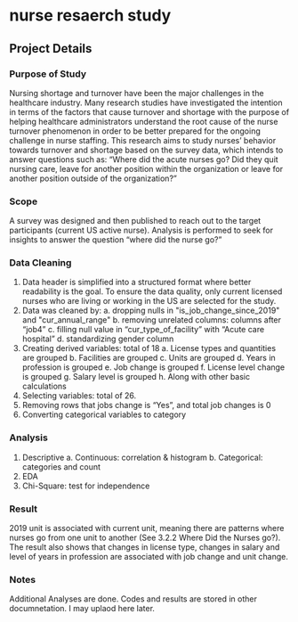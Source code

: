 # nurse resaerch study

## Project Details
### Purpose of Study
Nursing shortage and turnover have been the major challenges in the healthcare industry. Many research studies have investigated the intention in terms of the factors that cause turnover and shortage with the purpose of helping healthcare administrators understand the root cause of the nurse turnover phenomenon in order to be better prepared for the ongoing challenge in nurse staffing. This research aims to study nurses’ behavior towards turnover and shortage based on the survey data, which intends to answer questions such as: “Where did the acute nurses go? Did they quit nursing care, leave for another position within the organization or leave for another position outside of the organization?”
### Scope
A survey was designed and then published to reach out to the target participants (current US active nurse). Analysis is performed to seek for insights to answer the question “where did the nurse go?”
### Data Cleaning
1.	Data header is simplified into a structured format where better readability is the goal. To ensure the data quality, only current licensed nurses who are living or working in the US are selected for the study. 
2.	Data was cleaned by:
a.	dropping nulls in "is_job_change_since_2019" and "cur_annual_range"
b.	removing unrelated columns: columns after “job4”
c.	filling null value in “cur_type_of_facility” with “Acute care hospital”
d.	standardizing gender column
3.	Creating derived variables: total of 18
a.	License types and quantities are grouped
b.	Facilities are grouped
c.	Units are grouped
d.	Years in profession is grouped
e.	Job change is grouped
f.	License level change is grouped
g.	Salary level is grouped
h.	Along with other basic calculations
4.	Selecting variables: total of 26. 
5.	Removing rows that jobs change is “Yes”, and total job changes is 0
6.	Converting categorical variables to category
### Analysis
1.	Descriptive
a.	 Continuous: correlation & histogram
b.	 Categorical: categories and count
2.	EDA
3.	Chi-Square: test for independence
### Result
2019 unit is associated with current unit, meaning there are patterns where nurses go from one unit to another (See 3.2.2 Where Did the Nurses go?). The result also shows that changes in license type, changes in salary and level of years in profession are associated with job change and unit change.
### Notes
Additional Analyses are done. Codes and results are stored in other documnetation. I may uplaod here later.
